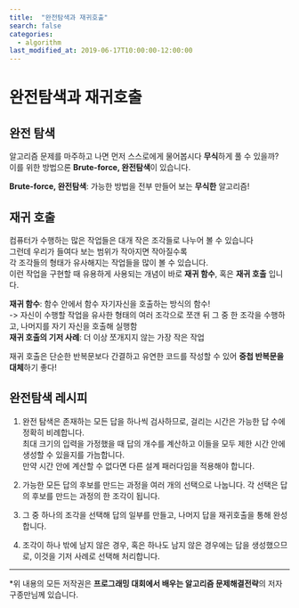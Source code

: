 ```yaml
---
title:  "완전탐색과 재귀호출"
search: false
categories: 
  - algorithm
last_modified_at: 2019-06-17T10:00:00-12:00:00
---
```

완전탐색과 재귀호출
=============

완전 탐색
---
알고리즘 문제를 마주하고 나면 먼저 스스로에게 물어봅시다 **무식**하게 풀 수 있을까?  
이를 위한 방법으론 **Brute-force, 완전탐색**이 있습니다.

**Brute-force, 완전탐색**: 가능한 방법을 전부 만들어 보는 **무식한** 알고리즘!

재귀 호출
---
컴퓨터가 수행하는 많은 작업들은 대개 작은 조각들로 나누어 볼 수 있습니다  
그런데 우리가 들여다 보는 범위가 작아지면 작아질수록  
각 조각들의 형태가 유사해지는 작업들을 많이 볼 수 있습니다.  
이런 작업을 구현할 때 유용하게 사용되는 개념이 바로 **재귀 함수**, 혹은 **재귀 호출** 입니다.

**재귀 함수**: 함수 안에서 함수 자기자신을 호출하는 방식의 함수!  
-> 자신이 수행할 작업을 유사한 형태의 여러 조각으로 쪼갠 뒤 그 중 한 조각을 수행하고, 나머지를 자기 자신을 호출해 실행함  
**재귀 호출의 기저 사례**: 더 이상 쪼개지지 않는 가장 작은 작업

재귀 호출은 단순한 반복문보다 간결하고 유연한 코드를 작성할 수 있어 **중첩 반복문을 대체**하기 좋다!

완전탐색 레시피
---
1. 완전 탐색은 존재하는 모든 답을 하나씩 검사하므로, 걸리는 시간은 가능한 답 수에 정확히 비례합니다.  
최대 크기의 입력을 가정했을 때 답의 개수를 계산하고 이들을 모두 제한 시간 안에 생성할 수 있을지를 가늠합니다.  
만약 시간 안에 계산할 수 없다면 다른 설계 패러다임을 적용해야 합니다.

2. 가능한 모든 답의 후보를 만드는 과정을 여러 개의 선택으로 나눕니다. 각 선택은 답의 후보를 만드는 과정의 한 조각이 됩니다.

3. 그 중 하나의 조각을 선택해 답의 일부를 만들고, 나머지 답을 재귀호출을 통해 완성합니다.

4. 조각이 하나 밖에 남지 않은 경우, 혹은 하나도 남지 않은 경우에는 답을 생성했으므로, 이것을 기저 사례로 선택해 처리합니다.



------------
*위 내용의 모든 저작권은 **프로그래밍 대회에서 배우는 알고리즘 문제해결전략**의 저자 구종만님께 있습니다.